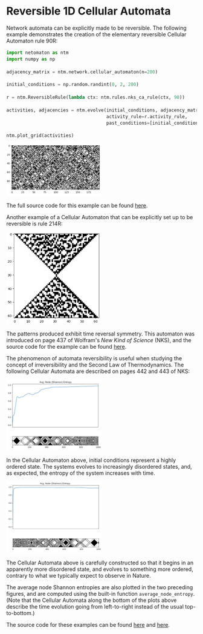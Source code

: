# Reversible 1D Cellular Automata

Network automata can be explicitly made to be reversible. The following example demonstrates the
creation of the elementary reversible Cellular Automaton rule 90R:

```python
import netomaton as ntm
import numpy as np

adjacency_matrix = ntm.network.cellular_automaton(n=200)

initial_conditions = np.random.randint(0, 2, 200)

r = ntm.ReversibleRule(lambda ctx: ntm.rules.nks_ca_rule(ctx, 90))

activities, adjacencies = ntm.evolve(initial_conditions, adjacency_matrix, timesteps=100,
                                     activity_rule=r.activity_rule,
                                     past_conditions=[initial_conditions])

ntm.plot_grid(activities)
```

<img src="../../resources/rule90R.png" width="50%"/>

The full source code for this example can be found [here](reversible_ca_demo.py).

Another example of a Cellular Automaton that can be explicitly set up to be reversible is
rule 214R:

<img src="../../resources/rule214R.png" width="50%"/>

The patterns produced exhibit time reversal symmetry. This automaton was introduced on
page 437 of Wolfram's *New Kind of Science* (NKS), and the source code for the example can be
found [here](rule214R_demo.py).

The phenomenon of automata reversibility is useful when studying the concept of irreversibility and
the Second Law of Thermodynamics. The following Cellular Automata are described on pages
442 and 443 of NKS:

<img src="../../resources/rule122R.png" width="50%"/>

In the Cellular Automaton above, initial conditions represent a highly ordered state. The systems evolves
to increasingly disordered states, and, as expected, the entropy of the system increases with time.

<img src="../../resources/rule122Rb.png" width="50%"/>

The Cellular Automata above is carefully constructed so that it begins in
an apparently more disordered state, and evolves to something more ordered, contrary to what
we typically expect to observe in Nature.

The average node Shannon entropies are also plotted in the two preceding figures,
and are computed using the built-in function `average_node_entropy`. (Note that the Cellular Automata
along the bottom of the plots above describe the time evolution going from left-to-right instead
of the usual top-to-bottom.)

The source code for these examples can be found
[here](rule122R_entropy_demo.py) and
[here](rule122R_reverse_demo.py).
